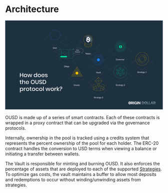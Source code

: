 # Architecture

![](../.gitbook/assets/ousd_docs_graphics_3.png)

OUSD is made up of a series of smart contracts. Each of these contracts is wrapped in a proxy contract that can be upgraded via the governance protocols.

Internally, ownership in the pool is tracked using a credits system that represents the percent ownership of the pool for each holder. The ERC-20 contract handles the conversion to USD terms when viewing a balance or initiating a transfer between wallets.

The Vault is responsible for minting and burning OUSD. It also enforces the percentage of assets that are deployed to each of the supported [Strategies](../he-xin-gai-nian/supported-strategies/). To optimize gas costs, the vault maintains a buffer to allow most deposits and redemptions to occur without winding/unwinding assets from strategies.

